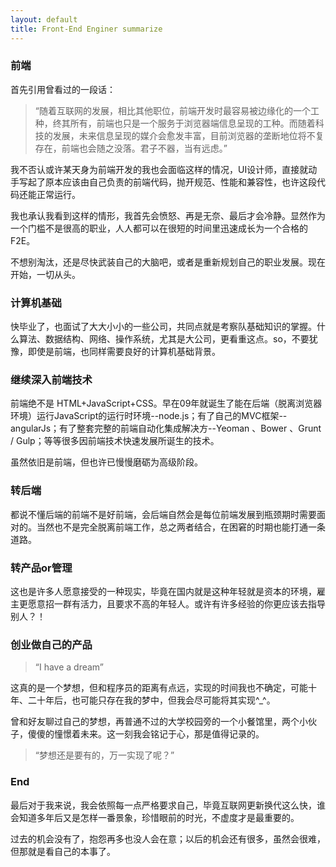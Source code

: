 ```yaml
---
layout: default
title: Front-End Enginer summarize 
---
```


### 前端

首先引用曾看过的一段话：

> “随着互联网的发展，相比其他职位，前端开发时最容易被边缘化的一个工种，终其所有，前端也只是一个服务于浏览器端信息呈现的工种。而随着科技的发展，未来信息呈现的媒介会愈发丰富，目前浏览器的垄断地位将不复存在，前端也会随之没落。君子不器，当有远虑。”

我不否认或许某天身为前端开发的我也会面临这样的情况，UI设计师，直接就动手写起了原本应该由自己负责的前端代码，抛开规范、性能和兼容性，也许这段代码还能正常运行。

我也承认我看到这样的情形，我首先会愤怒、再是无奈、最后才会冷静。显然作为一个门槛不是很高的职业，人人都可以在很短的时间里迅速成长为一个合格的F2E。

不想别淘汰，还是尽快武装自己的大脑吧，或者是重新规划自己的职业发展。现在开始，一切从头。

### 计算机基础

快毕业了，也面试了大大小小的一些公司，共同点就是考察队基础知识的掌握。什么算法、数据结构、网络、操作系统，尤其是大公司，更看重这点。so，不要犹豫，即使是前端，也同样需要良好的计算机基础背景。

### 继续深入前端技术

前端绝不是 HTML+JavaScript+CSS。早在09年就诞生了能在后端（脱离浏览器环境）运行JavaScript的运行时环境--node.js；有了自己的MVC框架--angularJs；有了整套完整的前端自动化集成解决方--Yeoman 、Bower 、Grunt / Gulp；等等很多因前端技术快速发展所诞生的技术。

虽然依旧是前端，但也许已慢慢磨砺为高级阶段。

### 转后端

都说不懂后端的前端不是好前端，会后端自然会是每位前端发展到瓶颈期时需要面对的。当然也不是完全脱离前端工作，总之两者结合，在困窘的时期也能打通一条道路。

### 转产品or管理

这也是许多人愿意接受的一种现实，毕竟在国内就是这种年轻就是资本的环境，雇主更愿意招一群有活力，且要求不高的年轻人。或许有许多经验的你更应该去指导别人？！

### 创业做自己的产品

> “I have a dream”

这真的是一个梦想，但和程序员的距离有点远，实现的时间我也不确定，可能十年、二十年后，也可能只存在我的梦中，但我会尽可能将其实现^_^。

曾和好友聊过自己的梦想，再普通不过的大学校园旁的一个小餐馆里，两个小伙子，傻傻的憧憬着未来。这一刻我会铭记于心，那是值得记录的。

> “梦想还是要有的，万一实现了呢？”

### End

最后对于我来说，我会依照每一点严格要求自己，毕竟互联网更新换代这么快，谁会知道多年后又是怎样一番景象，珍惜眼前的时光，不虚度才是最重要的。

过去的机会没有了，抱怨再多也没人会在意；以后的机会还有很多，虽然会很难，但那就是看自己的本事了。